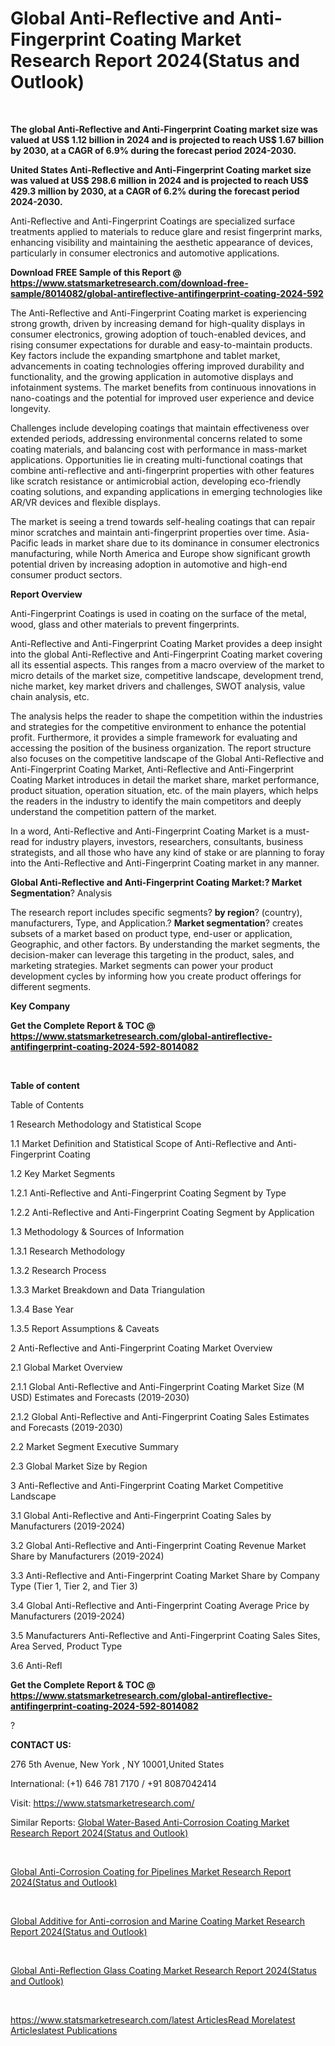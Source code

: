 <h1>Global Anti-Reflective and Anti-Fingerprint Coating Market Research Report 2024(Status and Outlook)</h1><br/><p><strong>The global Anti-Reflective and Anti-Fingerprint Coating market size was valued at US$ 1.12 billion in 2024 and is projected to reach US$ 1.67 billion by 2030, at a <strong>CAGR</strong> of 6.9% during the forecast period 2024-2030.</strong></p>
 
 
 
 <p><strong>United States Anti-Reflective and Anti-Fingerprint Coating market size was valued at US$ 298.6 million in 2024 and is projected to reach US$ 429.3 million by 2030, at a <strong>CAGR</strong> of 6.2% during the forecast period 2024-2030.</strong></p>
 
 
 
 <p>Anti-Reflective and Anti-Fingerprint Coatings are specialized surface treatments applied to materials to reduce glare and resist fingerprint marks, enhancing visibility and maintaining the aesthetic appearance of devices, particularly in consumer electronics and automotive applications.</p>
 
 
 
 <p><strong>Download FREE Sample of this Report @ <a href="https://www.statsmarketresearch.com/download-free-sample/8014082/global-antireflective-antifingerprint-coating-2024-592">https://www.statsmarketresearch.com/download-free-sample/8014082/global-antireflective-antifingerprint-coating-2024-592</a></strong></p>
 
 
 
 <p>The Anti-Reflective and Anti-Fingerprint Coating market is experiencing strong growth, driven by increasing demand for high-quality displays in consumer electronics, growing adoption of touch-enabled devices, and rising consumer expectations for durable and easy-to-maintain products. Key factors include the expanding smartphone and tablet market, advancements in coating technologies offering improved durability and functionality, and the growing application in automotive displays and infotainment systems. The market benefits from continuous innovations in nano-coatings and the potential for improved user experience and device longevity.</p>
 
 
 
 <p>Challenges include developing coatings that maintain effectiveness over extended periods, addressing environmental concerns related to some coating materials, and balancing cost with performance in mass-market applications. Opportunities lie in creating multi-functional coatings that combine anti-reflective and anti-fingerprint properties with other features like scratch resistance or antimicrobial action, developing eco-friendly coating solutions, and expanding applications in emerging technologies like AR/VR devices and flexible displays.</p>
 
 
 
 <p>The market is seeing a trend towards self-healing coatings that can repair minor scratches and maintain anti-fingerprint properties over time. Asia-Pacific leads in market share due to its dominance in consumer electronics manufacturing, while North America and Europe show significant growth potential driven by increasing adoption in automotive and high-end consumer product sectors.</p>
 
 
 
 <p><strong>Report Overview</strong></p>
 
 
 
 <p>Anti-Fingerprint Coatings is used in coating on the surface of the metal, wood, glass and other materials to prevent fingerprints.</p>
 
 
 
 <p>Anti-Reflective and Anti-Fingerprint Coating Market provides a deep insight into the global Anti-Reflective and Anti-Fingerprint Coating market covering all its essential aspects. This ranges from a macro overview of the market to micro details of the market size, competitive landscape, development trend, niche market, key market drivers and challenges, SWOT analysis, value chain analysis, etc.</p>
 
 
 
 <p>The analysis helps the reader to shape the competition within the industries and strategies for the competitive environment to enhance the potential profit. Furthermore, it provides a simple framework for evaluating and accessing the position of the business organization. The report structure also focuses on the competitive landscape of the Global Anti-Reflective and Anti-Fingerprint Coating Market, Anti-Reflective and Anti-Fingerprint Coating Market introduces in detail the market share, market performance, product situation, operation situation, etc. of the main players, which helps the readers in the industry to identify the main competitors and deeply understand the competition pattern of the market.</p>
 
 
 
 <p>In a word, Anti-Reflective and Anti-Fingerprint Coating Market is a must-read for industry players, investors, researchers, consultants, business strategists, and all those who have any kind of stake or are planning to foray into the Anti-Reflective and Anti-Fingerprint Coating market in any manner.</p>
 
 
 
 <p><strong>Global Anti-Reflective and Anti-Fingerprint Coating Market:? Market Segmentation</strong>? Analysis</p>
 
 
 
 <p>The research report includes specific segments? <strong>by region</strong>? (country), manufacturers, Type, and Application.? <strong>Market segmentation</strong>? creates subsets of a market based on product type, end-user or application, Geographic, and other factors. By understanding the market segments, the decision-maker can leverage this targeting in the product, sales, and marketing strategies. Market segments can power your product development cycles by informing how you create product offerings for different segments.</p>
 
 
 
 <p><strong>Key Company</strong></p>
 
 
 
 <div><b>Get the Complete Report & TOC @ <a href="https://www.statsmarketresearch.com/global-antireflective-antifingerprint-coating-2024-592-8014082">https://www.statsmarketresearch.com/global-antireflective-antifingerprint-coating-2024-592-8014082</a></b></div>
 
 
 
 <p><br />
 
 <b>Table of content</b></p>
 
 
 
 <p>Table of Contents<br />
 
 1 Research Methodology and Statistical Scope<br />
 
 1.1 Market Definition and Statistical Scope of Anti-Reflective and Anti-Fingerprint Coating<br />
 
 1.2 Key Market Segments<br />
 
 1.2.1 Anti-Reflective and Anti-Fingerprint Coating Segment by Type<br />
 
 1.2.2 Anti-Reflective and Anti-Fingerprint Coating Segment by Application<br />
 
 1.3 Methodology & Sources of Information<br />
 
 1.3.1 Research Methodology<br />
 
 1.3.2 Research Process<br />
 
 1.3.3 Market Breakdown and Data Triangulation<br />
 
 1.3.4 Base Year<br />
 
 1.3.5 Report Assumptions & Caveats<br />
 
 2 Anti-Reflective and Anti-Fingerprint Coating Market Overview<br />
 
 2.1 Global Market Overview<br />
 
 2.1.1 Global Anti-Reflective and Anti-Fingerprint Coating Market Size (M USD) Estimates and Forecasts (2019-2030)<br />
 
 2.1.2 Global Anti-Reflective and Anti-Fingerprint Coating Sales Estimates and Forecasts (2019-2030)<br />
 
 2.2 Market Segment Executive Summary<br />
 
 2.3 Global Market Size by Region<br />
 
 3 Anti-Reflective and Anti-Fingerprint Coating Market Competitive Landscape<br />
 
 3.1 Global Anti-Reflective and Anti-Fingerprint Coating Sales by Manufacturers (2019-2024)<br />
 
 3.2 Global Anti-Reflective and Anti-Fingerprint Coating Revenue Market Share by Manufacturers (2019-2024)<br />
 
 3.3 Anti-Reflective and Anti-Fingerprint Coating Market Share by Company Type (Tier 1, Tier 2, and Tier 3)<br />
 
 3.4 Global Anti-Reflective and Anti-Fingerprint Coating Average Price by Manufacturers (2019-2024)<br />
 
 3.5 Manufacturers Anti-Reflective and Anti-Fingerprint Coating Sales Sites, Area Served, Product Type<br />
 
 3.6 Anti-Refl</p>
 
 
 
 <div><b>Get the Complete Report & TOC @ <a href="https://www.statsmarketresearch.com/global-antireflective-antifingerprint-coating-2024-592-8014082">https://www.statsmarketresearch.com/global-antireflective-antifingerprint-coating-2024-592-8014082</a></b></div>
 
 
 
 <p>? </p>
 
 
 
 <p><b>CONTACT US:</b><br />
 
 276 5th Avenue, New York , NY 10001,United States<br />
 
 International: (+1) 646 781 7170 / +91 8087042414<br />
 
 Visit: <a href="https://www.statsmarketresearch.com/">https://www.statsmarketresearch.com/</a><br />
 
 Similar Reports: <a href="https://www.statsmarketresearch.com/global-antireflective-antifingerprint-coating-2024-592-8014082">Global Water-Based Anti-Corrosion Coating Market Research Report 2024(Status and Outlook)</a><br />
 
 <br />
 
 <a href="https://www.statsmarketresearch.com/global-antireflective-antifingerprint-coating-2024-592-8014082">Global Anti-Corrosion Coating for Pipelines Market Research Report 2024(Status and Outlook)</a><br />
 
 <br />
 
 <a href="https://www.statsmarketresearch.com/global-antireflective-antifingerprint-coating-2024-592-8014082">Global Additive for Anti-corrosion and Marine Coating Market Research Report 2024(Status and Outlook)</a><br />
 
 <br />
 
 <a href="https://www.statsmarketresearch.com/global-antireflective-antifingerprint-coating-2024-592-8014082">Global Anti-Reflection Glass Coating Market Research Report 2024(Status and Outlook)</a><br />
 
 <br />
 
 <a href="https://gyeongbokgung.com">https://www.statsmarketresearch.com/</a><a href="https://hallyeomaritime.com">latest Articles</a><a href="https://jingwansa.com">Read More</a><a href="https://nguoiviet.jp/">latest Articles</a><a href="https://www.intelmarketresearch.com/">latest Publications</a></p>